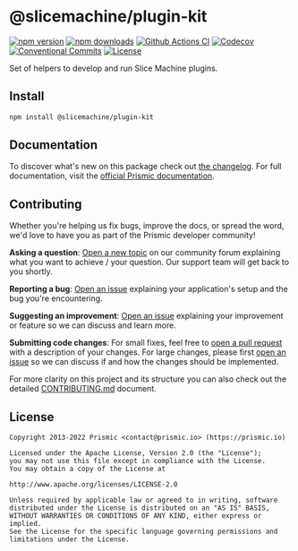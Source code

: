 # @slicemachine/plugin-kit

[![npm version][npm-version-src]][npm-version-href]
[![npm downloads][npm-downloads-src]][npm-downloads-href]
[![Github Actions CI][github-actions-ci-src]][github-actions-ci-href]
[![Codecov][codecov-src]][codecov-href]
[![Conventional Commits][conventional-commits-src]][conventional-commits-href]
[![License][license-src]][license-href]

<!-- TODO: Replacing link to Prismic with [Prismic][prismic] is useful here -->

Set of helpers to develop and run Slice Machine plugins.

<!--

TODO: Create a small list of package features:

- 🤔 &nbsp;A useful feature;
- 🥴 &nbsp;Another useful feature;
- 🙃 &nbsp;A final useful feature.

Non-breaking space: &nbsp; are here on purpose to fix emoji rendering on certain systems.

-->

## Install

```bash
npm install @slicemachine/plugin-kit
```

## Documentation

To discover what's new on this package check out [the changelog][changelog]. For full documentation, visit the [official Prismic documentation][prismic-docs].

## Contributing

Whether you're helping us fix bugs, improve the docs, or spread the word, we'd love to have you as part of the Prismic developer community!

**Asking a question**: [Open a new topic][forum-question] on our community forum explaining what you want to achieve / your question. Our support team will get back to you shortly.

**Reporting a bug**: [Open an issue][repo-bug-report] explaining your application's setup and the bug you're encountering.

**Suggesting an improvement**: [Open an issue][repo-feature-request] explaining your improvement or feature so we can discuss and learn more.

**Submitting code changes**: For small fixes, feel free to [open a pull request][repo-pull-requests] with a description of your changes. For large changes, please first [open an issue][repo-feature-request] so we can discuss if and how the changes should be implemented.

For more clarity on this project and its structure you can also check out the detailed [CONTRIBUTING.md][contributing] document.

## License

```
Copyright 2013-2022 Prismic <contact@prismic.io> (https://prismic.io)

Licensed under the Apache License, Version 2.0 (the "License");
you may not use this file except in compliance with the License.
You may obtain a copy of the License at

http://www.apache.org/licenses/LICENSE-2.0

Unless required by applicable law or agreed to in writing, software
distributed under the License is distributed on an "AS IS" BASIS,
WITHOUT WARRANTIES OR CONDITIONS OF ANY KIND, either express or implied.
See the License for the specific language governing permissions and
limitations under the License.
```

<!-- Links -->

[prismic]: https://prismic.io
[slicemachine]: https://www.slicemachine.dev/

<!-- TODO: Replace link with a more useful one if available -->

[prismic-docs]: https://prismic.io/docs
[changelog]: ./CHANGELOG.md
[contributing]: ./CONTRIBUTING.md

<!-- TODO: Replace link with a more useful one if available -->

[forum-question]: https://community.prismic.io
[repo-bug-report]: https://github.com/prismicio/slicemachine-plugin-kit/issues/new?assignees=&labels=bug&template=bug_report.md&title=
[repo-feature-request]: https://github.com/prismicio/slicemachine-plugin-kit/issues/new?assignees=&labels=enhancement&template=feature_request.md&title=
[repo-pull-requests]: https://github.com/prismicio/slicemachine-plugin-kit/pulls

<!-- Badges -->

[npm-version-src]: https://img.shields.io/npm/v/@slicemachine/plugin-kit/latest.svg
[npm-version-href]: https://npmjs.com/package/@slicemachine/plugin-kit
[npm-downloads-src]: https://img.shields.io/npm/dm/@slicemachine/plugin-kit.svg
[npm-downloads-href]: https://npmjs.com/package/@slicemachine/plugin-kit
[github-actions-ci-src]: https://github.com/prismicio/slicemachine-plugin-kit/workflows/ci/badge.svg
[github-actions-ci-href]: https://github.com/prismicio/slicemachine-plugin-kit/actions?query=workflow%3Aci
[codecov-src]: https://img.shields.io/codecov/c/github/prismicio/slicemachine-plugin-kit.svg
[codecov-href]: https://codecov.io/gh/prismicio/slicemachine-plugin-kit
[conventional-commits-src]: https://img.shields.io/badge/Conventional%20Commits-1.0.0-yellow.svg
[conventional-commits-href]: https://conventionalcommits.org
[license-src]: https://img.shields.io/npm/l/@slicemachine/plugin-kit.svg
[license-href]: https://npmjs.com/package/@slicemachine/plugin-kit
